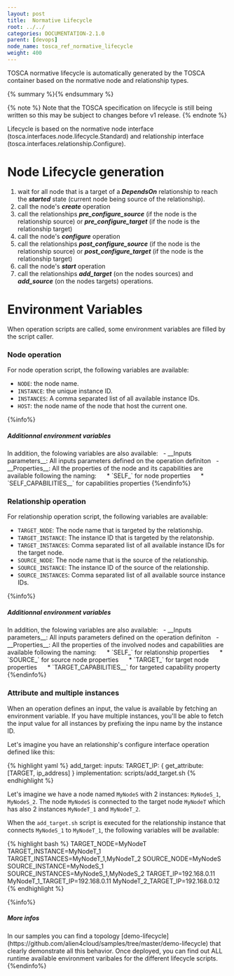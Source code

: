 ```yaml
---
layout: post
title:  Normative Lifecycle
root: ../../
categories: DOCUMENTATION-2.1.0
parent: [devops]
node_name: tosca_ref_normative_lifecycle
weight: 400
---
```


TOSCA normative lifecycle is automatically generated by the TOSCA container based on the normative node and relationship types.

{% summary %}{% endsummary %}

{% note %}
Note that the TOSCA specification on lifecycle is still being written so this may be subject to changes before v1 release.
{% endnote %}

Lifecycle is based on the normative node interface (tosca.interfaces.node.lifecycle.Standard) and relationship interface (tosca.interfaces.relationship.Configure).

# Node Lifecycle generation

1. wait for all node that is a target of a ___DependsOn___ relationship to reach the ___started___ state (current node being source of the relationship).
2. call the node's ___create___ operation
4. call the relationships ___pre_configure_source___ (if the node is the relationship source) or ___pre_configure_target___ (if the node is the relationship target)
5. call the node's ___configure___ operation
6. call the relationships ___post_configure_source___ (if the node is the relationship source) or ___post_configure_target___ (if the node is the relationship target)
7. call the node's ___start___ operation
8. call the relationships ___add_target___ (on the nodes sources) and ___add_source___ (on the nodes targets) operations.

# Environment Variables

When operation scripts are called, some environment variables are filled by the script caller.

### Node operation

For node operation script, the following variables are available:

- `NODE`: the node name.
- `INSTANCE`: the unique instance ID.
- `INSTANCES`: A comma separated list of all available instance IDs.
- `HOST`: the node name of the node that host the current one.

{%info%}
<h5> Additionnal environment variables </h5>
In addition, the folowing variables are also available:  
&nbsp;&nbsp;- __Inputs parameters__: All inputs parameters defined on the operation definiton  
&nbsp;&nbsp;- __Properties__: All the properties of the node and its capabilities are available following the naming:  
&nbsp;&nbsp;&nbsp;&nbsp;&nbsp;* `SELF_<PROPERTY_NAME>` for node properties  
&nbsp;&nbsp;&nbsp;&nbsp;&nbsp;* `SELF_CAPABILITIES_<CAPABILITY_NAME>_<PROPERTY_NAME>` for capabilities properties  
{%endinfo%}

### Relationship operation

For relationship operation script, the following variables are available:

- `TARGET_NODE`: The node name that is targeted by the relationship.
- `TARGET_INSTANCE`: The instance ID that is targeted by the relatonship.
- `TARGET_INSTANCES`: Comma separated list of all available instance IDs for the target node.
- `SOURCE_NODE`: The node name that is the source of the relationship.
- `SOURCE_INSTANCE`: The instance ID of the source of the relationship.
- `SOURCE_INSTANCES`: Comma separated list of all available source instance IDs.

{%info%}
<h5> Additionnal environment variables </h5>
In addition, the folowing variables are also available:  
&nbsp;&nbsp;- __Inputs parameters__: All inputs parameters defined on the operation definiton  
&nbsp;&nbsp;- __Properties__: All the properties of the involved nodes and capabilities are available following the naming:  
&nbsp;&nbsp;&nbsp;&nbsp;&nbsp;* `SELF_<PROPERTY_NAME>` for relationship properties  
&nbsp;&nbsp;&nbsp;&nbsp;&nbsp;* `SOURCE_<PROPERTY_NAME>` for source node properties  
&nbsp;&nbsp;&nbsp;&nbsp;&nbsp;* `TARGET_<PROPERTY_NAME>` for target node properties  
&nbsp;&nbsp;&nbsp;&nbsp;&nbsp;* `TARGET_CAPABILITIES_<CAPABILITY_NAME>_<PROPERTY_NAME>` for targeted capability property  
{%endinfo%}

### Attribute and multiple instances

When an operation defines an input, the value is available by fetching an environment variable.
If you have multiple instances, you'll be able to fetch the input value for all instances by prefixing the inpu name by the instance ID.

Let's imagine you have an relationship's configure interface operation defined like this:

{% highlight yaml %}
add_target:
  inputs:
    TARGET_IP: { get_attribute: [TARGET, ip_address] }
  implementation: scripts/add_target.sh
{% endhighlight %}

Let's imagine we have a node named `MyNodeS` with 2 instances: `MyNodeS_1`, `MyNodeS_2`.
The node `MyNodeS` is connected to the target node `MyNodeT` which has also 2 instances `MyNodeT_1` and `MyNodeT_2`.

When the `add_target.sh` script is executed for the relationship instance that connects `MyNodeS_1` to `MyNodeT_1`, the following variables will be available:

{% highlight bash %}
TARGET_NODE=MyNodeT
TARGET_INSTANCE=MyNodeT_1
TARGET_INSTANCES=MyNodeT_1,MyNodeT_2
SOURCE_NODE=MyNodeS
SOURCE_INSTANCE=MyNodeS_1
SOURCE_INSTANCES=MyNodeS_1,MyNodeS_2
TARGET_IP=192.168.0.11
MyNodeT_1_TARGET_IP=192.168.0.11
MyNodeT_2_TARGET_IP=192.168.0.12
{% endhighlight %}

{%info%}
<h5>More infos</h5>
In our samples you can find a topology [demo-lifecycle](https://github.com/alien4cloud/samples/tree/master/demo-lifecycle) that clearly demonstrate all this behavior.  
Once deployed, you can find out ALL runtime available environment varibales for the different lifecycle scripts.
{%endinfo%}
